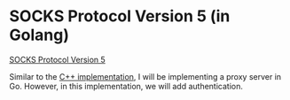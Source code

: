 # SOCKS Protocol Version 5 (in Golang)
[SOCKS Protocol Version 5](https://datatracker.ietf.org/doc/html/rfc1928#autoid-2)

Similar to the [C++ implementation](https://github.com/ajys03/socks-protocol-v5), 
I will be implementing a proxy server in Go. However, in this implementation,
we will add authentication.
